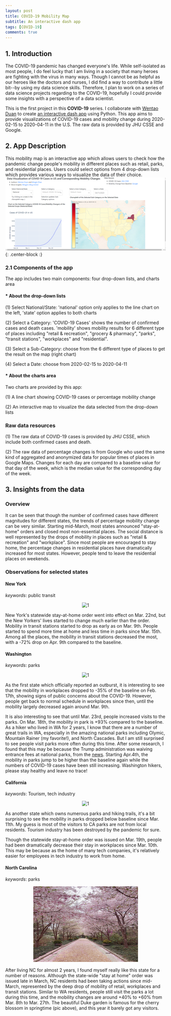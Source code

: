 ```yaml
---
layout: post
title: COVID-19 Mobility Map
subtitle: An interactive dash app 
tags: [COVID-19]
comments: true
---
```


## 1. Introduction
The COVID-19 pandemic has changed everyone's life. While self-isolated as most people, I do feel lucky that I am living in a society that many heroes are fighting with the virus in many ways. Though I cannot be as helpful as our heroes like the doctors and nurses, I did find a way to contribute a little bit--by using my data science skills. Therefore, I plan to work on a series of data science projects regarding to the COVID-19, hopefully I could provide some insights with a perspective of a data scientist.

This is the first project in this **COVID-19** series. I collaborate with [Wentao Duan](https://github.com/wduan31) to create [an interactive dash app](https://covid-19-mobility-map.herokuapp.com/) using Python. This app aims to provide visualizations of COVID-19 cases and mobility change during 2020-02-15 to 2020-04-11 in the U.S. The raw data is provided by JHU CSSE and Google.

## 2. App Description
This mobility map is an interactive app which allows users to check how the pandemic change people's mobility in different places such as retail, parks, and residential places. Users could select options from 4 drop-down lists which provides various ways to visualize the data of their choice.
![img1](https://github.com/mingjiezhao/mingjiezhao.github.io/blob/master/img/posts_imgs/COVID-19/covid-19-map1.png?raw=true){: .center-block :}
### 2.1 Components of the app
The app includes two main components: four drop-down lists, and charts area
#### * About the drop-down lists
(1) Select National/State: 'national' option only applies to the line chart on the left, 'state' option applies to both charts 

(2) Select a Category: 'COVID-19 Cases' shows the number of confirmed cases and death cases. 'mobility' shows mobility results for 6 different type of places including "retail & recreation", "grocery & pharmacy", "parks", "transit stations", "workplaces" and "residential".

(3) Select a Sub-Category: choose from the 6 different type of places to get the result on the map (right chart)

(4) Select a Date: choose from 2020-02-15 to 2020-04-11

#### * About the charts area
Two charts are provided by this app:

(1) A line chart showing COVID-19 cases or percentage mobility change 

(2) An interactive map to visualize the data selected from the drop-down lists
 
### Raw data resources

(1) The raw data of COVID-19 cases is provided by JHU CSSE, which include both confirmed cases and death.

(2) The raw data of percentage changes is from Google who used the same kind of aggregated and anonymized data for popular times of places in Google Maps. Changes for each day are compared to a baseline value for that day of the week, which is the median value for the corresponding day of the week.

## 3. Insights from the data
### Overview
It can be seen that though the number of confirmed cases have different magnitudes for different states, the trends of percentage mobility change can be very similar. Starting mid-March, most states announced "stay-at-home" orders and closed most non-essential places. The social distance is well represented by the drops of mobility in places such as "retail & recreation" and "workplace". Since most people are encouraged to stay home, the percentage changes in residential places have dramatically increased for most states. However, people tend to leave the residential places on weekends.  

### Observations for selected states
#### New York
*keywords*: public transit


 <p style="text-align: center;"><img src="https://i.dailymail.co.uk/1s/2020/03/22/15/26266672-8139923-image-m-59_1584890869653.jpg" alt="1" width="329" height="197"/><p>
 
 
New York's statewide stay-at-home order went into effect on Mar. 22nd, but the New Yorkers' lives started to change much earlier than the order. Mobility in transit stations started to drop as early as on Mar. 9th. People started to spend more time at home and less time in parks since Mar. 15th. Among all the places, the mobility in transit stations decreased the most, with a -72% drop on Apr. 9th compared to the baseline.

#### Washington
*keywords*: parks

<p style="text-align: center;"><img src="https://www.washingtonpost.com/wp-apps/imrs.php?src=https://arc-anglerfish-washpost-prod-washpost.s3.amazonaws.com/public/66K4GPTJUII6VMMZHKLZTRKFCI.jpg&amp;name=small" alt="1" width="329" height="237" /></p>

As the first state which officially reported an outburst, it is interesting to see that the mobility in workplaces dropped to -35% of the baseline on Feb. 17th, showing signs of public concerns about the COVID-19. However, people get back to normal schedule in workplaces since then, until the mobility largely decreased again around Mar. 9th. 

It is also interesting to see that until Mar. 23rd, people increased visits to the parks. On Mar. 18th, the mobility in park is +93% compared to the baseline. As a hiker who lived in WA for 2 years, I know that there are a number of great trails in WA, especially in the amazing national parks including Olymic, Mountain Rainer (my favorite!), and North Cascades. But I am still surprised to see people visit parks more often during this time. After some research, I found that this may be because the Trump administration was waiving entrance fees at national parks, from the [news](https://www.washingtonpost.com/climate-environment/2020/03/19/national-parks-fees-waived/). Starting Apr.4th, the mobility in parks jump to be higher than the baseline again while the numbers of COVID-19 cases have been still increasing. Washington hikers, please stay healthy and leave no trace!

#### California
*keywords*: Tourism, tech industry

<p style="text-align: center;"><img src="https://pbs.twimg.com/media/EThMd2fXsAMyIop?format=jpg&amp;name=small" alt="1" width="329" height="237" /></p>


As another state which owns numerous parks and hiking trails, it's a bit surprising to see the mobility in parks dropped below baseline since Mar. 11th. My guess is most of the visitors to CA parks are not from local residents. Tourism industry has been destroyed by the pandemic for sure. 

Though the statewide stay-at-home order was issued on Mar. 19th, people had been dramatically decrease their stay in workplaces since Mar. 10th. This may be because as the home of many tech companies, it's relatively easier for employees in tech industry to work from home.

#### North Carolina
*keywords*: parks

<p style="text-align: center;"><img src="https://github.com/mingjiezhao/mingjiezhao.github.io/blob/master/img/posts_imgs/COVID-19/cherry_blossom.jpg?raw=true&amp;name=small" alt="1" width="329" height="237" /></p>

After living NC for almost 2 years, I found myself really like this state for a number of reasons. Although the state-wide "stay at home" order was issued late in March, NC residents had been taking actions since mid-March, represented by the deep drop of mobility of retail, workplaces and transit stations. Similar to WA residents, people still visit the parks a lot during this time, and the mobility changes are around +40% to +60% from Mar. 8th to Mar. 27th. The beautiful Duke garden is famous for the cherry blossom in springtime (pic above), and this year it barely got any visitors.




